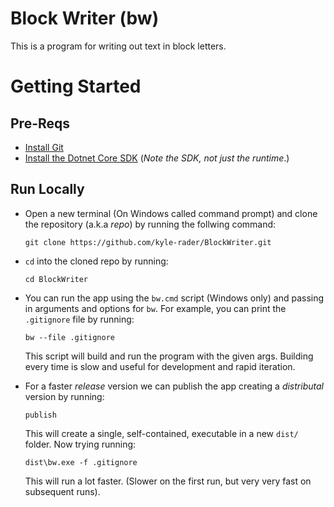 # Block Writer (bw)

This is a program for writing out text in block letters.

# Getting Started

## Pre-Reqs
* [Install Git](https://git-scm.com/downloads)
* [Install the Dotnet Core SDK](https://dotnet.microsoft.com/download) (_Note the SDK, not just the runtime_.)

## Run Locally
* Open a new terminal (On Windows called command prompt) and clone the repository (a.k.a _repo_) by running the follwing command:
   ```
   git clone https://github.com/kyle-rader/BlockWriter.git
   ```

* `cd` into the cloned repo by running:
   ```
   cd BlockWriter
   ```

* You can run the app using the `bw.cmd` script (Windows only) and passing in arguments and options for `bw`. For example, you can print the `.gitignore` file by running:
   ```
   bw --file .gitignore
   ```
   This script will build and run the program with the given args. Building every time is slow and useful for development and rapid iteration.

* For a faster _release_ version we can publish the app creating a _distributal_ version by running:
   ```
   publish
   ```
   This will create a single, self-contained, executable in a new `dist/` folder. Now trying running:
   ```
   dist\bw.exe -f .gitignore
   ```
   This will run a lot faster. (Slower on the first run, but very very fast on subsequent runs).

